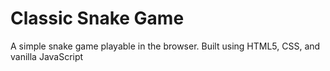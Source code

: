 # Classic Snake Game
A simple snake game playable in the browser.
Built using HTML5, CSS, and vanilla JavaScript
